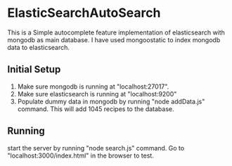 # ElasticSearchAutoSearch
This is a Simple autocomplete feature implementation of elasticsearch with mongodb as main database. I have used mongoostatic to index mongodb data to elasticsearch.
## Initial Setup
1. Make sure mongodb is running at "localhost:27017".
2. Make sure elasticsearch is running at "localhost:9200"
3. Populate dummy data in mongodb by running "node addData.js" command. This will add 1045 recipes to the database.
## Running
start the server by running "node search.js" command.
Go to "localhost:3000/index.html" in the browser to test.
